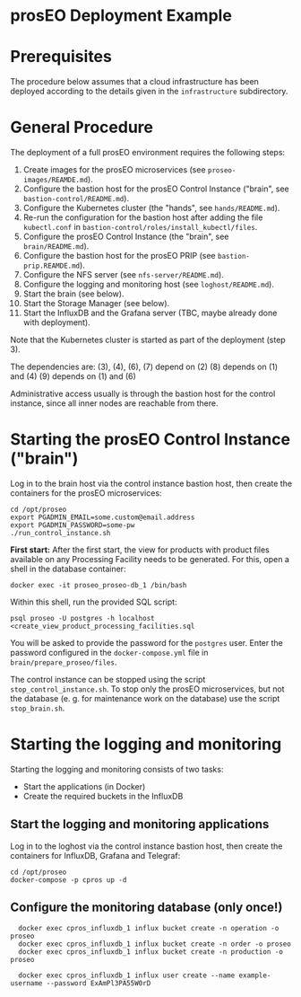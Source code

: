 prosEO Deployment Example
=========================


# Prerequisites

The procedure below assumes that a cloud infrastructure has been deployed according to the details given in the
`infrastructure` subdirectory.


# General Procedure

The deployment of a full prosEO environment requires the following steps:
1. Create images for the prosEO microservices (see `proseo-images/REAMDE.md`).
2. Configure the bastion host for the prosEO Control Instance ("brain", see `bastion-control/README.md`).
3. Configure the Kubernetes cluster (the "hands", see `hands/README.md`).
4. Re-run the configuration for the bastion host after adding the file `kubectl.conf` in `bastion-control/roles/install_kubectl/files`.
5. Configure the prosEO Control Instance (the "brain", see `brain/README.md`).
6. Configure the bastion host for the prosEO PRIP (see `bastion-prip.REAMDE.md`).
7. Configure the NFS server (see `nfs-server/README.md`).
8. Configure the logging and monitoring host (see `loghost/README.md`).
9. Start the brain (see below).
10. Start the Storage Manager (see below).
11. Start the InfluxDB and the Grafana server (TBC, maybe already done with deployment).

Note that the Kubernetes cluster is started as part of the deployment (step 3).

The dependencies are:
(3), (4), (6), (7) depend on (2)
(8) depends on (1) and (4)
(9) depends on (1) and (6)

Administrative access usually is through the bastion host for the control instance, since all inner nodes are reachable from there.


# Starting the prosEO Control Instance ("brain")

Log in to the brain host via the control instance bastion host, then create the containers for the prosEO microservices:
```
cd /opt/proseo
export PGADMIN_EMAIL=some.custom@email.address
export PGADMIN_PASSWORD=some-pw
./run_control_instance.sh
```

__First start:__ After the first start, the view for products with product files available on any Processing Facility
needs to be generated. For this, open a shell in the database container:
```
docker exec -it proseo_proseo-db_1 /bin/bash
```
Within this shell, run the provided SQL script:
```
psql proseo -U postgres -h localhost <create_view_product_processing_facilities.sql
```
You will be asked to provide the password for the `postgres` user. Enter the password configured in the `docker-compose.yml` file
in `brain/prepare_proseo/files`.

The control instance can be stopped using the script `stop_control_instance.sh`. To stop only the prosEO microservices, but not
the database (e. g. for maintenance work on the database) use the script `stop_brain.sh`.


# Starting the logging and monitoring

Starting the logging and monitoring consists of two tasks:
- Start the applications (in Docker)
- Create the required buckets in the InfluxDB


## Start the logging and monitoring applications

Log in to the loghost via the control instance bastion host, then create the containers for InfluxDB, Grafana and Telegraf:
```
cd /opt/proseo
docker-compose -p cpros up -d
```

## Configure the monitoring database (only once!)

```
  docker exec cpros_influxdb_1 influx bucket create -n operation -o proseo
  docker exec cpros_influxdb_1 influx bucket create -n order -o proseo
  docker exec cpros_influxdb_1 influx bucket create -n production -o proseo

  docker exec cpros_influxdb_1 influx user create --name example-username --password ExAmPl3PA55W0rD
```

